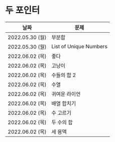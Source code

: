 # 두 포인터

날짜|문제|
|---|---|
|2022.05.30 (월)|부분합|
|2022.05.30 (월)|List of Unique Numbers|
|2022.06.02 (목)|좋다|
|2022.06.02 (목)|고냥이|
|2022.06.02 (목)|수들의 합 2|
|2022.06.02 (목)|수열|
|2022.06.02 (목)|귀여운 라이언|
|2022.06.02 (목)|배열 합치기|
|2022.06.02 (목)|수 고르기|
|2022.06.02 (목)|두 수의 합|
|2022.06.02 (목)|세 용액|
